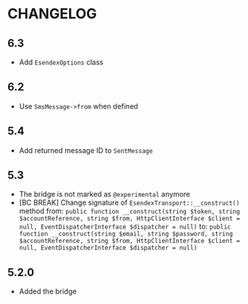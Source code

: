 CHANGELOG
=========

6.3
---

 * Add `EsendexOptions` class

6.2
---

 * Use `SmsMessage->from` when defined

5.4
---

 * Add returned message ID to `SentMessage`

5.3
---

 * The bridge is not marked as `@experimental` anymore
 * [BC BREAK] Change signature of `EsendexTransport::__construct()` method from:
   `public function __construct(string $token, string $accountReference, string $from, HttpClientInterface $client = null, EventDispatcherInterface $dispatcher = null)`
   to:
   `public function __construct(string $email, string $password, string $accountReference, string $from, HttpClientInterface $client = null, EventDispatcherInterface $dispatcher = null)`

5.2.0
-----

 * Added the bridge
